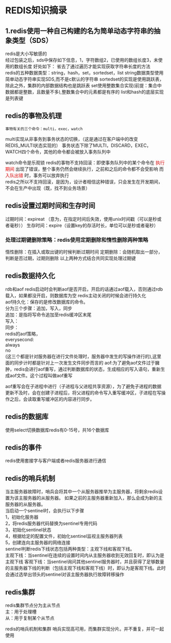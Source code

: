 # REDIS知识摘录

## 1.redis使用一种自己构建的名为简单动态字符串的抽象类型（SDS）
redis是大小写敏感的<br>
经过包装之后，sds中保存如下信息，1，字符数组2，已使用的数组长度3，未使用的数组长度
好处如下：
省去了通过遍历才能实现获取字符串长度的方法<br>
redis的五种数据类型：string，hash，set，sortedset，list
string数据类型使用简单动态字符串实现SDS,而不是c默认的字符串
sortedset的实现是使用跳跃表，除此之外，集群的内部数据结构也是跳跃表
set使用整数集合实现(前提：集合中数据都是整数，且数量不多),整数集合中的元素都是有序的
list和hash的底层实现是列表键

## redis的事物及机理
	事物有关的三个命令：multi，exec，watch
multi实现从非事务到事务状态的切换，（这是通过在客户端中的改变REDIS_MULTI状态实现的）
事务状态下除了MULTI，DISCARD，EXEC，WATCH四个命令，其他的命令都会被放入事务队列中

watch命令是乐观锁
redis的事物不支持回滚：即使事务队列中的某个命令在 <font color="red"> 执行期间 </font> 出现了错误，整个事务仍然会继续执行，之前和之后的命令都不会受影响
而 <font color="red"> 入队出错 </font> 时，事务可以放弃执行<br>
redis之所以不支持回滚，是因为，设计者相信这种错误，只会发生在开发期间，不会在生产中出现（既，找不到业务场景）<br>

## redis设置过期时间和生存时间
过期时间：expireat （意为，在指定时间后失效，使用unix时间戳（可以是秒或者毫秒））
生存时间：expire（设置key的存活时长，单位可以是秒或者毫秒）
### 处理过期键删除策略：redis使用定期删除和惰性删除两种策略
惰性删除：在插入或取出键的时候判断过期时间
定期删除：会随机取出一部分，判断是否过期，过期则删除
以上两种方式结合共同实现处理过期键

## redis数据持久化
rdb和aof
redis启动时会判断aof是否开启，开启的话通过aof载入，否则通过rdb载入，如果都没开启，则数据库为空
redis主动关闭的时候会进行持久化<br>
aof持久化：保存的是修改数据库的命令。<br>分为三个步骤：追加，写入，同步<br>
追加：是指将写命令追加至redis缓冲区末尾<br>
写入：<br>
同步：<br>
redis的aof策略，<br>
everysecond:<br>
always<br>
no<br>(这三个都是针对服务器在进行文件处理时，服务器中发生的写操作进行的),这里面的同步计时都是针对上一次发生文件同步而言的
aof:为了避免aof文件过于臃肿，redis会进行aof重写，通过判断数据库的状态，生成相应的写入语句，重新生成aof文件。这个过程叫做aof重写

aof重写会在子进程中进行（子进程与父进程共享资源），为了避免子进程的数据更新不及时，会在创建子进程后，将父进程的命令写入重写缓冲区，子进程在写操作之后，会读取重写缓冲区的内容进行同步。

## redis的数据库
使用select切换数据库redis有0-15号，共16个数据库

## redis的事件
redis使用套接字与客户端或者redis服务器进行通信

## redis的哨兵机制

当主服务器故障时，哨兵会将其中一个从服务器推举为主服务器，将剩余redis设置为该主服务器的从服务器。
如果之前的主服务器重新加入，那么会成为新的主服务器的从服务器。<br>
当启动一个sentinel时，会执行以下步骤<br>
1，初始化服务器<br>
2，将redis服务器代码替换为sentinel专用代码<br>
3，初始化sentinel状态<br>
4，根据给定的配置文件，初始化sentinel监视主服务器列表<br>
5，创建连向主服务器的网络连接<br>
sentinel判断redis下线状态包括两种类型：主观下线和客观下线。<br>
主观下线：当sentinel在连续的设置时间内从主服务器收到无效回复时，即认为是主观下线
客观下线：当sentinel询问其他sentinel服务器时，并且获得了足够数量的主服务器下线的判断（包括主观下线和客观下线）时，即认为是客观下线。此时会通过选举出领头的sentinel对该主服务器执行故障转移操作


## redis集群
redis集群节点分为主从节点<br>
主：用于处理槽<br>
从：用于复制某个从节点<br>

redis的哨兵机制和集群
哨兵实现高可用，而集群实现分片。并不重复，并可一起使用
